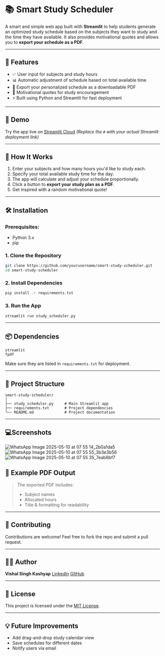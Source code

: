 # 📚 Smart Study Scheduler

A smart and simple web app built with **Streamlit** to help students generate an optimized study schedule based on the subjects they want to study and the time they have available. It also provides motivational quotes and allows you to **export your schedule as a PDF**.

---

## 🔧 Features

* ✅ User input for subjects and study hours
* 📊 Automatic adjustment of schedule based on total available time
* 📄 Export your personalized schedule as a downloadable PDF
* 💬 Motivational quotes for study encouragement
* ⚡ Built using Python and Streamlit for fast deployment

---

## 💽 Demo

Try the app live on [Streamlit Cloud](#)
*(Replace the `#` with your actual Streamlit deployment link)*

---

## 🚀 How It Works

1. Enter your subjects and how many hours you'd like to study each.
2. Specify your total available study time for the day.
3. The app will calculate and adjust your schedule proportionally.
4. Click a button to **export your study plan as a PDF**.
5. Get inspired with a random motivational quote!

---

## 🛠 Installation

### Prerequisites:

* Python 3.x
* pip

### 1. Clone the Repository

```bash
git clone https://github.com/yourusername/smart-study-scheduler.git
cd smart-study-scheduler
```

### 2. Install Dependencies

```bash
pip install -r requirements.txt
```

### 3. Run the App

```bash
streamlit run study_scheduler.py
```

---

## 📦 Dependencies

```
streamlit
fpdf
```

Make sure they are listed in `requirements.txt` for deployment.

---

## 📁 Project Structure

```
smart-study-scheduler/
│
├── study_scheduler.py     # Main Streamlit app
├── requirements.txt       # Project dependencies
└── README.md              # Project documentation
```

---
## 💻Screenshots
![WhatsApp Image 2025-05-10 at 07 55 14_2b0a1da5](https://github.com/user-attachments/assets/37de24ad-a126-41d1-add9-c3730d468fdf)
![WhatsApp Image 2025-05-10 at 07 55 55_3b3e3b56](https://github.com/user-attachments/assets/46aef16e-2d1c-41a8-8737-0ddae2c347cf)
![WhatsApp Image 2025-05-10 at 07 55 35_7eab6bf7](https://github.com/user-attachments/assets/34b5fa73-aa4b-4f80-983b-740ea009667c)



## 📄 Example PDF Output

> The exported PDF includes:
>
> * Subject names
> * Allocated hours
> * Title & formatting for readability

---

## 🙌 Contributing

Contributions are welcome! Feel free to fork the repo and submit a pull request.

---

## 🧑‍💻 Author

**Vishal Singh Kashyap**
[LinkedIn](https://linkedin.com/in/your-profile)
[GitHub](https://github.com/yourusername)

---

## 📜 License

This project is licensed under the [MIT License](LICENSE).

---

## 💡 Future Improvements

* Add drag-and-drop study calendar view
* Save schedules for different dates
* Notify users via email
